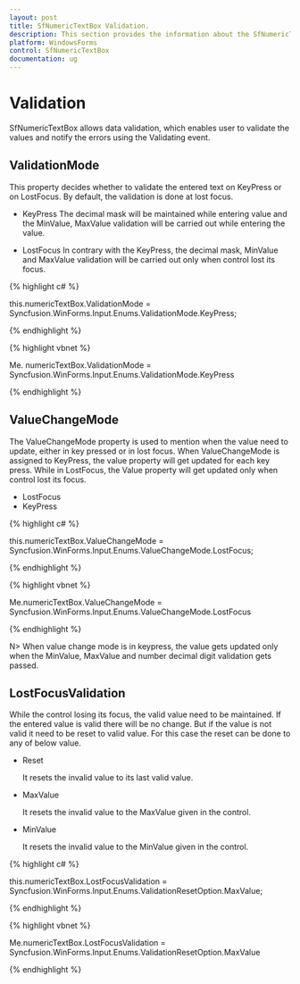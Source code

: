 ```yaml
---
layout: post
title: SfNumericTextBox Validation.
description: This section provides the information about the SfNumericTextBox validation.
platform: WindowsForms
control: SfNumericTextBox
documentation: ug
---
```


# Validation

SfNumericTextBox allows data validation, which enables user to validate the values and notify the errors using the Validating event.

## ValidationMode

This property decides whether to validate the entered text on KeyPress or on LostFocus. By default, the validation is done at lost focus.
*	KeyPress
    The decimal mask will be maintained while entering value and the MinValue, MaxValue validation will be carried out while entering the value.

*	LostFocus
    In contrary with the KeyPress, the decimal mask, MinValue and MaxValue validation will be carried out only when control lost its focus.

{% highlight c# %}

this.numericTextBox.ValidationMode = Syncfusion.WinForms.Input.Enums.ValidationMode.KeyPress;

{% endhighlight %}

{% highlight vbnet %}

Me. numericTextBox.ValidationMode = Syncfusion.WinForms.Input.Enums.ValidationMode.KeyPress

{% endhighlight %}

## ValueChangeMode

The ValueChangeMode property is used to mention when the value need to update, either in key pressed or in lost focus. When ValueChangeMode is assigned to KeyPress, the value property will get updated for each key press. While in LostFocus, the Value property will get updated only when control lost its focus.
*	LostFocus
*	KeyPress

{% highlight c# %}

this.numericTextBox.ValueChangeMode = Syncfusion.WinForms.Input.Enums.ValueChangeMode.LostFocus;

{% endhighlight %}

{% highlight vbnet %}

Me.numericTextBox.ValueChangeMode = Syncfusion.WinForms.Input.Enums.ValueChangeMode.LostFocus

{% endhighlight %}

N> When value change mode is in keypress, the value gets updated only when the MinValue, MaxValue and number decimal digit validation gets passed.

## LostFocusValidation

While the control losing its focus, the valid value need to be maintained. If the entered value is valid there will be no change. But if the value is not valid it need to be reset to valid value. For this case the reset can be done to any of below value.
*	Reset

    It resets the invalid value to its last valid value.

*	MaxValue

    It resets the invalid value to the MaxValue given in the control.

*	MinValue

    It resets the invalid value to the MinValue given in the control.

{% highlight c# %}

this.numericTextBox.LostFocusValidation = Syncfusion.WinForms.Input.Enums.ValidationResetOption.MaxValue;

{% endhighlight %}

{% highlight vbnet %}

Me.numericTextBox.LostFocusValidation = Syncfusion.WinForms.Input.Enums.ValidationResetOption.MaxValue

{% endhighlight %}
